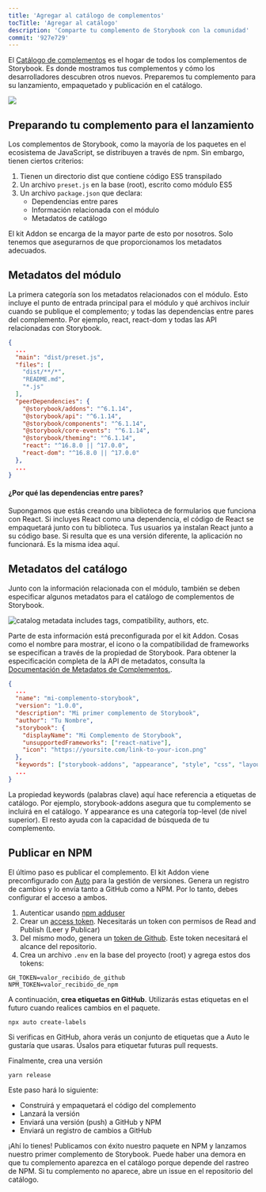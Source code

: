 ```yaml
---
title: 'Agregar al catálogo de complementos'
tocTitle: 'Agregar al catálogo'
description: 'Comparte tu complemento de Storybook con la comunidad'
commit: '927e729'
---
```


El [Catálogo de complementos](https://storybook.js.org/addons) es el hogar de todos los complementos de Storybook. Es donde mostramos tus complementos y cómo los desarrolladores descubren otros nuevos. Preparemos tu complemento para su lanzamiento, empaquetado y publicación en el catálogo.

![](../../images/catalog.png)

## Preparando tu complemento para el lanzamiento

Los complementos de Storybook, como la mayoría de los paquetes en el ecosistema de JavaScript, se distribuyen a través de npm. Sin embargo, tienen ciertos criterios:

1. Tienen un directorio dist que contiene código ES5 transpilado
2. Un archivo `preset.js` en la base (root), escrito como módulo ES5
3. Un archivo `package.json` que declara:
   - Dependencias entre pares
   - Información relacionada con el módulo
   - Metadatos de catálogo

El kit Addon se encarga de la mayor parte de esto por nosotros. Solo tenemos que asegurarnos de que proporcionamos los metadatos adecuados.

## Metadatos del módulo

La primera categoría son los metadatos relacionados con el módulo. Esto incluye el punto de entrada principal para el módulo y qué archivos incluir cuando se publique el complemento; y todas las dependencias entre pares del complemento. Por ejemplo, react, react-dom y todas las API relacionadas con Storybook.

```json:title=package.json
{
  ...
  "main": "dist/preset.js",
  "files": [
    "dist/**/*",
    "README.md",
    "*.js"
  ],
  "peerDependencies": {
    "@storybook/addons": "^6.1.14",
    "@storybook/api": "^6.1.14",
    "@storybook/components": "^6.1.14",
    "@storybook/core-events": "^6.1.14",
    "@storybook/theming": "^6.1.14",
    "react": "^16.8.0 || ^17.0.0",
    "react-dom": "^16.8.0 || ^17.0.0"
  },
  ...
}
```

#### ¿Por qué las dependencias entre pares?

Supongamos que estás creando una biblioteca de formularios que funciona con React. Si incluyes React como una dependencia, el código de React se empaquetará junto con tu biblioteca. Tus usuarios ya instalan React junto a su código base. Si resulta que es una versión diferente, la aplicación no funcionará. Es la misma idea aquí.

## Metadatos del catálogo

Junto con la información relacionada con el módulo, también se deben especificar algunos metadatos para el catálogo de complementos de Storybook.

![catalog metadata includes tags, compatibility, authors, etc.](../../images/catalog-metadata.png)

Parte de esta información está preconfigurada por el kit Addon. Cosas como el nombre para mostrar, el icono o la compatibilidad de frameworks se especifican a través de la propiedad de Storybook. Para obtener la especificación completa de la API de metadatos, consulta la [Documentación de Metadatos de Complementos.](https://storybook.js.org/docs/react/addons/addon-catalog/#addon-metadata).

```json:title=package.json
{
  ...
  "name": "mi-complemento-storybook",
  "version": "1.0.0",
  "description": "Mi primer complemento de Storybook",
  "author": "Tu Nombre",
  "storybook": {
    "displayName": "Mi Complemento de Storybook",
    "unsupportedFrameworks": ["react-native"],
    "icon": "https://yoursite.com/link-to-your-icon.png"
  },
  "keywords": ["storybook-addons", "appearance", "style", "css", "layout", "debug"]
  ...
}
```

La propiedad keywords (palabras clave) aquí hace referencia a etiquetas de catálogo. Por ejemplo, storybook-addons asegura que tu complemento se incluirá en el catálogo. Y appearance es una categoría top-level (de nivel superior). El resto ayuda con la capacidad de búsqueda de tu complemento.

## Publicar en NPM

El último paso es publicar el complemento. El kit Addon viene preconfigurado con [Auto](https://github.com/intuit/auto) para la gestión de versiones. Genera un registro de cambios y lo envía tanto a GitHub como a NPM. Por lo tanto, debes configurar el acceso a ambos.

1. Autenticar usando [npm adduser](https://docs.npmjs.com/cli/adduser.html)
2. Crear un [access token](https://docs.npmjs.com/creating-and-viewing-access-tokens#creating-access-tokens). Necesitarás un token con permisos de Read and Publish (Leer y Publicar)
3. Del mismo modo, genera un [token de Github](https://github.com/settings/tokens). Este token necesitará el alcance del repositorio.
4. Crea un archivo `.env` en la base del proyecto (root) y agrega estos dos tokens:

```TEXT:title=.env
GH_TOKEN=valor_recibido_de_github
NPM_TOKEN=valor_recibido_de_npm
```

A continuación, **crea etiquetas en GitHub**. Utilizarás estas etiquetas en el futuro cuando realices cambios en el paquete.

```shell
npx auto create-labels
```

Si verificas en GitHub, ahora verás un conjunto de etiquetas que a Auto le gustaría que usaras. Úsalos para etiquetar futuras pull requests.

Finalmente, crea una versión

```shell
yarn release
```

Este paso hará lo siguiente:

- Construirá y empaquetará el código del complemento
- Lanzará la versión
- Enviará una versión (push) a GitHub y NPM
- Enviará un registro de cambios a GitHub

¡Ahí lo tienes! Publicamos con éxito nuestro paquete en NPM y lanzamos nuestro primer complemento de Storybook. Puede haber una demora en que tu complemento aparezca en el catálogo porque depende del rastreo de NPM. Si tu complemento no aparece, abre un issue en el repositorio del catálogo.
